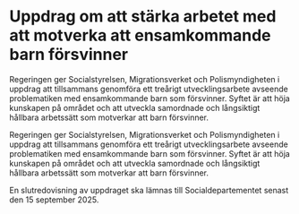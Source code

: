 # Uppdrag om att stärka arbetet med att motverka att ensamkommande barn försvinner

Regeringen ger Socialstyrelsen, Migrationsverket och Polismyndigheten i uppdrag att tillsammans genomföra ett treårigt utvecklingsarbete avseende problematiken med ensamkommande barn som försvinner. Syftet är att höja kunskapen på området och att utveckla samordnade och långsiktigt hållbara arbetssätt som motverkar att barn försvinner.

Regeringen ger Socialstyrelsen, Migrationsverket och Polismyndigheten i uppdrag att tillsammans genomföra ett treårigt utvecklingsarbete avseende problematiken med ensamkommande barn som försvinner. Syftet är att höja kunskapen på området och att utveckla samordnade och långsiktigt hållbara arbetssätt som motverkar att barn försvinner.

En slutredovisning av uppdraget ska lämnas till Socialdepartementet senast den 15 september 2025.
